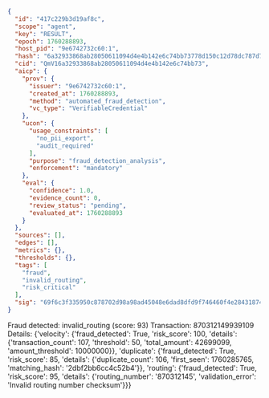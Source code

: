 ```json
{
  "id": "417c229b3d19af8c",
  "scope": "agent",
  "key": "RESULT",
  "epoch": 1760288893,
  "host_pid": "9e6742732c60:1",
  "hash": "6a32933868ab28050611094d4e4b142e6c74bb73778d150c12d78dc787d7e441",
  "cid": "QmV16a32933868ab28050611094d4e4b142e6c74bb73",
  "aicp": {
    "prov": {
      "issuer": "9e6742732c60:1",
      "created_at": 1760288893,
      "method": "automated_fraud_detection",
      "vc_type": "VerifiableCredential"
    },
    "ucon": {
      "usage_constraints": [
        "no_pii_export",
        "audit_required"
      ],
      "purpose": "fraud_detection_analysis",
      "enforcement": "mandatory"
    },
    "eval": {
      "confidence": 1.0,
      "evidence_count": 0,
      "review_status": "pending",
      "evaluated_at": 1760288893
    }
  },
  "sources": [],
  "edges": [],
  "metrics": {},
  "thresholds": {},
  "tags": [
    "fraud",
    "invalid_routing",
    "risk_critical"
  ],
  "sig": "69f6c3f335950c878702d98a98ad45048e6dad8dfd9f746460f4e28431874e6c"
}
```

Fraud detected: invalid_routing (score: 93)
Transaction: 870312149939109
Details: {'velocity': {'fraud_detected': True, 'risk_score': 100, 'details': {'transaction_count': 107, 'threshold': 50, 'total_amount': 42699099, 'amount_threshold': 10000000}}, 'duplicate': {'fraud_detected': True, 'risk_score': 85, 'details': {'duplicate_count': 106, 'first_seen': 1760285765, 'matching_hash': '2dbf2bb6cc4c52b4'}}, 'routing': {'fraud_detected': True, 'risk_score': 95, 'details': {'routing_number': '870312145', 'validation_error': 'Invalid routing number checksum'}}}
